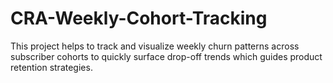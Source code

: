 # CRA-Weekly-Cohort-Tracking
This project helps to track and visualize weekly churn patterns across subscriber cohorts to quickly surface drop-off trends which guides product retention strategies.
